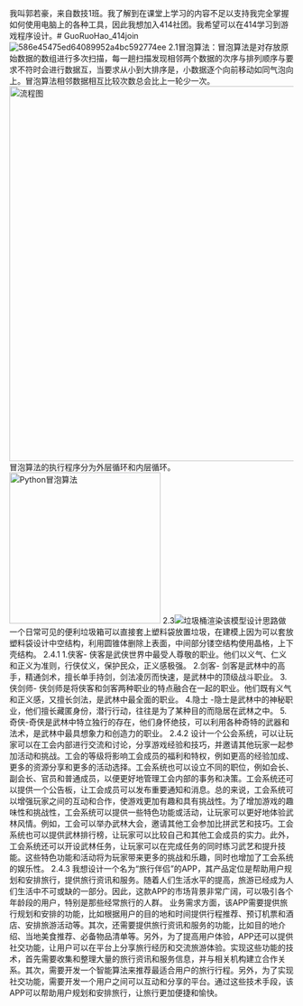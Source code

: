 我叫郭若豪，来自数技1班。我了解到在课堂上学习的内容不足以支持我完全掌握如何使用电脑上的各种工具，因此我想加入414社团。我希望可以在414学习到游戏程序设计。# GuoRuoHao_414join
![586e45475ed64089952a4bc592774ee](https://github.com/guoruohao/GuoRuoHao_414join/assets/146428945/9eb203ec-da9e-4b12-8695-1bafb5610d54)
2.1冒泡算法：冒泡算法是对存放原始数据的数组进行多次扫描，每一趟扫描发现相邻两个数据的次序与排列顺序与要求不符时会进行数据互，当要求从小到大排序是，小数据逐个向前移动如同气泡向上。冒泡算法相邻数据相互比较次数总会比上一轮少一次。<img width="665" alt="流程图" src="https://github.com/guoruohao/GuoRuoHao_414join/assets/146428945/08a0245a-0137-44dd-8b2c-a136b9d56409">冒泡算法的执行程序分为外层循环和内层循环。
<img width="268" alt="Python冒泡算法" src="https://github.com/guoruohao/GuoRuoHao_414join/assets/146428945/32f93cc1-b577-4c8b-99c3-10e429ee03d5">
2.3![垃圾桶渲染](https://github.com/guoruohao/GuoRuoHao_414join/assets/146428945/8097f692-d15f-476f-be67-affa065d1fda)该模型设计思路做一个日常可见的便利垃圾箱可以直接套上塑料袋放置垃圾，在建模上因为可以套放塑料袋设计中空结构，利用圆锥体删除上表面，中间部分镂空结构使用晶格，上下壳结构。
2.4.1
1.侠客- 侠客是武侠世界中最受人尊敬的职业。他们以义气、仁义和正义为准则，行侠仗义，保护民众，正义感极强。
2.剑客- 剑客是武林中的高手，精通剑术，擅长单手持剑，剑法凌厉而快速，是武林中的顶级战斗职业。
3.侠剑师- 侠剑师是将侠客和剑客两种职业的特点融合在一起的职业。他们既有义气和正义感，又擅长剑法，是武林中最全面的职业。
4.隐士 -隐士是武林中的神秘职业，他们擅长藏匿身份，潜行行动，往往是为了某种目的而隐居在武林之中。
5.奇侠-奇侠是武林中特立独行的存在，他们身怀绝技，可以利用各种奇特的武器和法术，是武林中最具想象力和创造力的职业。
2.4.2
设计一个公会系统，可以让玩家可以在工会内部进行交流和讨论，分享游戏经验和技巧，并邀请其他玩家一起参加活动和挑战。工会的等级将影响工会成员的福利和特权，例如更高的经验加成、更多的资源分享和更多的活动选择。工会系统也可以设立不同的职位，例如会长、副会长、官员和普通成员，以便更好地管理工会内部的事务和决策。工会系统还可以提供一个公告板，让工会成员可以发布重要通知和消息。总的来说，工会系统可以增强玩家之间的互动和合作，使游戏更加有趣和具有挑战性。为了增加游戏的趣味性和挑战性，工会系统可以提供一些特色功能或活动，让玩家可以更好地体验武林风情。例如，工会可以举办武林大会，邀请其他工会参加比拼武艺和技巧。工会系统也可以提供武林排行榜，让玩家可以比较自己和其他工会成员的实力。此外，工会系统还可以开设武林任务，让玩家可以在完成任务的同时练习武艺和提升技能。这些特色功能和活动将为玩家带来更多的挑战和乐趣，同时也增加了工会系统的娱乐性。
2.4.3
我想设计一个名为“旅行伴侣”的APP，其产品定位是帮助用户规划和安排旅行，提供旅行资讯和服务。随着人们生活水平的提高，旅游已经成为人们生活中不可或缺的一部分。因此，这款APP的市场背景非常广阔，可以吸引各个年龄段的用户，特别是那些经常旅行的人群。
业务需求方面，该APP需要提供旅行规划和安排的功能，比如根据用户的目的地和时间提供行程推荐、预订机票和酒店、安排旅游活动等。其次，还需要提供旅行资讯和服务的功能，比如目的地介绍、当地美食推荐、必备物品清单等。另外，为了提高用户体验，APP还可以提供社交功能，让用户可以在平台上分享旅行经历和交流旅游体验。实现这些功能的技术，首先需要收集和整理大量的旅行资讯和服务信息，并与相关机构建立合作关系。其次，需要开发一个智能算法来推荐最适合用户的旅行行程。另外，为了实现社交功能，需要开发一个用户之间可以互动和分享的平台。通过这些技术手段，该APP可以帮助用户规划和安排旅行，让旅行更加便捷和愉快。



      


